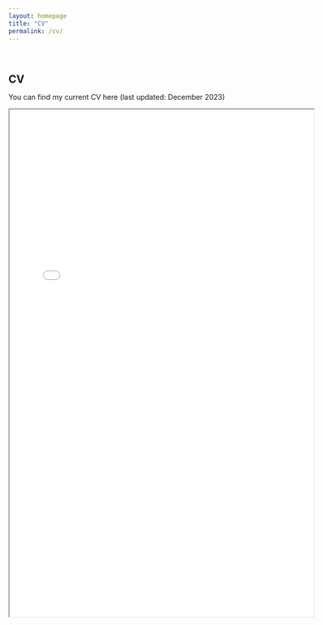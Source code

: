 ```yaml
---
layout: homepage
title: "CV"
permalink: /cv/
---
```

<h1 id="cv"></h1>

<h2 style="margin: 60px 0px 10px;">CV</h2>

You can find my current CV here (last updated: December 2023)

<iframe src="../assets/files/curriculum_vitae.pdf" width="600" height="1000"></iframe>
